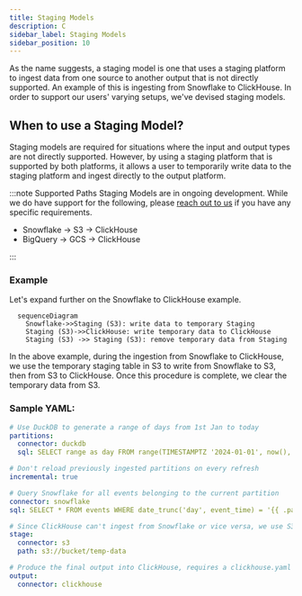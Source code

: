 ```yaml
---
title: Staging Models
description: C
sidebar_label: Staging Models
sidebar_position: 10
---
```

As the name suggests, a staging model is one that uses a staging platform to ingest data from one source to another output that is not directly supported. An example of this is ingesting from Snowflake to ClickHouse. In order to support our users' varying setups, we've devised staging models. 


## When to use a Staging Model?
Staging models are required for situations where the input and output types are not directly supported. However, by using a staging platform that is supported by both platforms, it allows a user to temporarily write data to the staging platform and ingest directly to the output platform.

:::note Supported Paths
Staging Models are in ongoing development. While we do have support for the following, please [reach out to us](contact.md) if you have any specific requirements.

- Snowflake → S3 → ClickHouse
- BigQuery → GCS → ClickHouse

:::

### Example 
Let's expand further on the Snowflake to ClickHouse example. 
```mermaid
  sequenceDiagram
    Snowflake->>Staging (S3): write data to temporary Staging
    Staging (S3)->>ClickHouse: write temporary data to ClickHouse
    Staging (S3) ->> Staging (S3): remove temporary data from Staging
```

In the above example, during the ingestion from Snowflake to ClickHouse, we use the temporary staging table in S3 to write from Snowflake to S3, then from S3 to ClickHouse. Once this procedure is complete, we clear the temporary data from S3.

### Sample YAML:

```yaml
# Use DuckDB to generate a range of days from 1st Jan to today
partitions:
  connector: duckdb
  sql: SELECT range as day FROM range(TIMESTAMPTZ '2024-01-01', now(), INTERVAL 1 DAY)

# Don't reload previously ingested partitions on every refresh
incremental: true

# Query Snowflake for all events belonging to the current partition
connector: snowflake
sql: SELECT * FROM events WHERE date_trunc('day', event_time) = '{{ .partition.day }}'

# Since ClickHouse can't ingest from Snowflake or vice versa, we use S3 as a temporary staging connector
stage:
  connector: s3
  path: s3://bucket/temp-data

# Produce the final output into ClickHouse, requires a clickhouse.yaml connector defined.
output:
  connector: clickhouse
```


